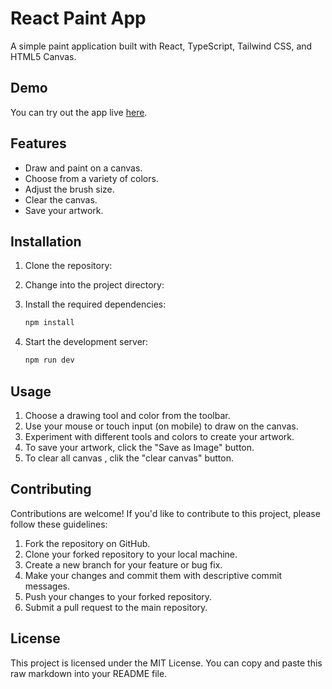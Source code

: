 # React Paint App



A simple paint application built with React, TypeScript, Tailwind CSS, and HTML5 Canvas.

## Demo

You can try out the app live [here](https://paint-zeta-seven.vercel.app/).

## Features

- Draw and paint on a canvas.
- Choose from a variety of colors.
- Adjust the brush size.
- Clear the canvas.
- Save your artwork.

## Installation

1. Clone the repository:
   
2. Change into the project directory:
    
3. Install the required dependencies:
   ```bash
   npm install
    ```

4. Start the development server:
    ```bash
    npm run dev
    ```

## Usage

1. Choose a drawing tool and color from the toolbar.
2. Use your mouse or touch input (on mobile) to draw on the canvas.
3. Experiment with different tools and colors to create your artwork.
4. To save your artwork, click the "Save as Image" button.
6. To clear all canvas , clik the "clear canvas" button.


## Contributing

Contributions are welcome! If you'd like to contribute to this project, please follow these guidelines:
1. Fork the repository on GitHub.
2. Clone your forked repository to your local machine.
3. Create a new branch for your feature or bug fix.
4. Make your changes and commit them with descriptive commit messages.
5. Push your changes to your forked repository.
6. Submit a pull request to the main repository.

## License

This project is licensed under the MIT License.
You can copy and paste this raw markdown into your README file.






